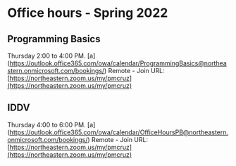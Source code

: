 # Office hours - Spring 2022

## Programming Basics
Thursday 2:00 to 4:00 PM.
[a] (https://outlook.office365.com/owa/calendar/ProgrammingBasics@northeastern.onmicrosoft.com/bookings/)
Remote - Join URL: [https://northeastern.zoom.us/my/pmcruz](https://northeastern.zoom.us/my/pmcruz)

## IDDV
Thursday 4:00 to 6:00 PM.
[a] (https://outlook.office365.com/owa/calendar/OfficeHoursPB@northeastern.onmicrosoft.com/bookings/)
Remote - Join URL: [https://northeastern.zoom.us/my/pmcruz](https://northeastern.zoom.us/my/pmcruz)
